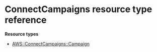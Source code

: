 # ConnectCampaigns resource type reference<a name="AWS_ConnectCampaigns"></a>

**Resource types**
+ [AWS::ConnectCampaigns::Campaign](aws-resource-connectcampaigns-campaign.md)